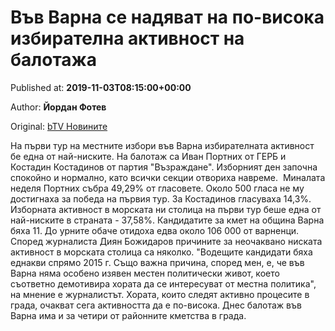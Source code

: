 
# Във Варна се надяват на по-висока избирателна активност на балотажа

Published at: **2019-11-03T08:15:00+00:00**

Author: **Йордан Фотев**

Original: [bTV Новините](https://btvnovinite.bg/mestnite2019/vav-varna-se-nadjavat-na-po-visoka-izbiratelna-aktivnost-na-balotazha.html)

На първи тур на местните избори във Варна избирателната активност бе една от най-ниските. На балотаж са Иван Портних от ГЕРБ и Костадин Костадинов от партия "Възраждане".
Изборният ден започна спокойно и нормално, като всички секции отвориха навреме. 
Миналата неделя Портних събра 49,29% от гласовете. Около 500 гласа не му достигнаха за победа на първия тур. За Костадинов гласуваха 14,3%.
Изборната активност в морската ни столица на първи тур беше една от най-ниските в страната - 37,58%.
Кандидатите за кмет на община Варна бяха 11. До урните обаче отидоха едва около 106 000 от варненци.
Според журналиста Диян Божидаров причините за неочаквано ниската активност в морската столица са няколко.
"Водещите кандидати бяха еднакви спрямо 2015 г. Също важна причина, според мен, е, че във Варна няма особено изявен местен политически живот, което съответно демотивира хората да се интересуват от местна политика", на мнение е журналистът.
Хората, които следят активно процесите в града, очакват сега активността да е по-висока.
Днес балотаж във Варна има и за четири от районните кметства в града.
